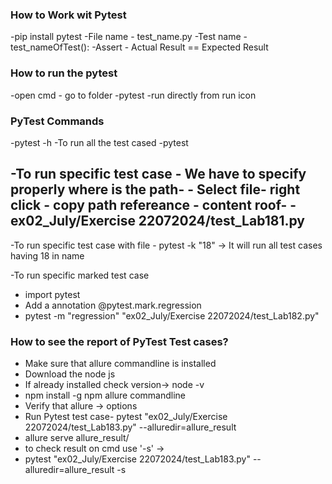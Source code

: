 ### How to Work wit Pytest

-pip install pytest
-File name - test_name.py
-Test name - test_nameOfTest():
-Assert - Actual Result == Expected Result

### How to run the pytest 
-open cmd - go to folder -pytest
-run directly from run icon

### PyTest Commands
-pytest -h
-To run all the test cased
  -pytest

-To run specific test case
    - We have to specify properly where is the path- 
    - Select file- right click - copy path refereance - content roof-
    - ex02_July/Exercise 22072024/test_Lab181.py
-
-To run specific test case with file
    - pytest -k "18"  -> It will run all test cases having 18 in name

-To run specific marked test case
- import pytest
- Add a annotation @pytest.mark.regression
- pytest -m "regression" "ex02_July/Exercise 22072024/test_Lab182.py"


### How to see the report of PyTest Test cases?
- Make sure that allure commandline is installed
- Download the node js
- If already installed check version-> node -v
- npm install -g npm allure commandline
- Verify that allure -> options
- Run Pytest test case- pytest "ex02_July/Exercise 22072024/test_Lab183.py" --alluredir=allure_result
- allure serve allure_result/
- to check result on cmd use '-s' ->
- pytest "ex02_July/Exercise 22072024/test_Lab183.py" --alluredir=allure_result -s